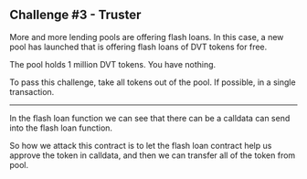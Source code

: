## Challenge #3 - Truster
More and more lending pools are offering flash loans. In this case, a new pool has launched that is offering flash loans of DVT tokens for free.

The pool holds 1 million DVT tokens. You have nothing.

To pass this challenge, take all tokens out of the pool. If possible, in a single transaction.

---

In the flash loan function we can see that there can be a calldata can send into the flash loan function.

So how we attack this contract is to let the flash loan contract help us approve the token in calldata, and then we can transfer all of the token from pool.